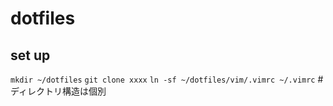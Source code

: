 # dotfiles

## set up
`mkdir ~/dotfiles`
`git clone xxxx`
`ln -sf ~/dotfiles/vim/.vimrc ~/.vimrc` # ディレクトリ構造は個別



